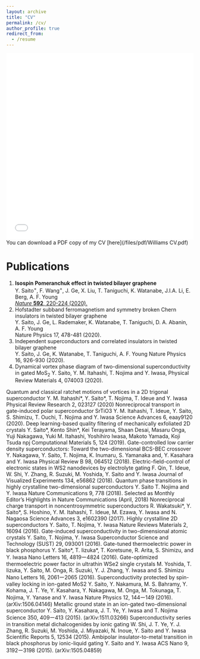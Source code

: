 ```yaml
---
layout: archive
title: "CV"
permalink: /cv/
author_profile: true
redirect_from:
  - /resume
---
```


<iframe src="/files/pdf/Williams CV.pdf" width="100%" height="500" frameborder="no" border="0" marginwidth="0" marginheight="0"></iframe>
You can download a PDF copy of my CV [here](/files/pdf/Williams CV.pdf)


Publications
======
1. **Isospin Pomeranchuk effect in twisted bilayer graphene**<br>
    Y. Saito<sup>+</sup>, F. Wang<sup>+</sup>, J. Ge, X. Liu, T. Taniguchi, K. Watanabe, J.I.A. Li, E. Berg, A. F. Young<br>
    [*Nature* **592**, 220-224 (2020).](aaa)
2. Hofstadter subband ferromagnetism and symmetry broken Chern insulators in twisted bilayer graphene<br>
Y. Saito, J. Ge, L. Rademaker, K. Watanabe, T. Taniguchi, D. A. Abanin, A. F. Young<br>
Nature Physics 17, 478-481 (2020).
1. Independent superconductors and correlated insulators in twisted bilayer graphene<br>
Y. Saito, J. Ge, K. Watanabe, T. Taniguchi, A. F. Young
Nature Physics 16, 926-930 (2020). 
1. Dynamical vortex phase diagram of two-dimensional superconductivity in gated MoS<sub>2</sub>
Y. Saito, Y. M. Itahashi, T. Nojima and Y. Iwasa, 
Physical Review Materials 4, 074003 (2020).

Quantum and classical ratchet motions of vortices in a 2D trigonal superconductor
Y. M. Itahashi*, Y. Saito*, T. Nojima, T. Ideue and Y. Iwasa
Physical Review Research 2, 023127 (2020)
Nonreciprocal transport in gate-induced polar superconductor SrTiO3
Y. M. Itahashi, T. Ideue, Y. Saito, S. Shimizu, T. Ouchi, T. Nojima and Y. Iwasa
Science Advances 6, eaay9120 (2020).
Deep learning-based quality filtering of mechanically exfoliated 2D crystals
Y. Saito*, Kento Shin*, Kei Terayama, Shaan Desai, Masaru Onga, Yuji Nakagawa,
Yuki M. Itahashi, Yoshihiro Iwasa, Makoto Yamada, Koji Tsuda
npj Computational Materials 5, 124 (2019).
Gate-controlled  low  carrier  density  superconductors: Toward  the  two-dimensional BCS-BEC crossover
Y. Nakagawa, Y. Saito, T. Nojima, K. Inumaru, S. Yamanaka and, Y. Kasahara and Y. Iwasa
Physical Review B 98, 064512 (2018).
Electric-field-control of electronic states in WS2 nanodevices by electrolyte gating
F. Qin, T. Ideue, W. Shi, Y. Zhang, R. Suzuki, M. Yoshida, Y. Saito and Y. Iwasa
Journal of Visualized Experiments 134, e56862 (2018).
Quantum phase transitions in highly crystalline two-dimensional superconductors
Y. Saito T. Nojima and Y. Iwasa
Nature Communications 9, 778 (2018). 
Selected as Monthly Editor’s Highlights in Nature Communications (April, 2018)
Nonreciprocal charge transport in noncentrosymmetric superconductors
R. Wakatsuki*, Y. Saito*, S. Hoshino, Y. M. Itahashi, T. Ideue, M. Ezawa, Y. Iwasa and N. Nagaosa
Science Advances 3, e1602390 (2017).
Highly crystalline 2D superconductors
Y. Saito, T. Nojima, Y. Iwasa
Nature Reviews Materials 2, 16094 (2016).
Gate-induced superconductivity in two-dimensional atomic crystals
Y. Saito, T. Nojima, Y. Iwasa
Superconductor Science and Technology (SUST) 29, 093001 (2016).
Gate-tuned thermoelectric power in black phosphorus
Y. Saito*, T. Iizuka*, T. Koretsune, R. Arita, S. Shimizu, and Y. Iwasa
Nano Letters 16, 4819ー4824 (2016).
Gate-optimized thermoelectric power factor in ultrathin WSe2 single crystals
M. Yoshida, T. Iizuka, Y. Saito, M. Onga, R. Suzuki, Y. J. Zhang, Y. Iwasa and S. Shimizu
Nano Letters 16, 2061ー2065 (2016).
Superconductivity protected by spin-valley locking in ion-gated MoS2
Y. Saito, Y. Nakamura, M. S. Bahramy, Y. Kohama, J. T. Ye, Y. Kasahara, Y. Nakagawa, M. Onga, M. Tokunaga, T. Nojima, Y. Yanase and Y. Iwasa
Nature Physics 12, 144ー149 (2016).   (arXiv:1506.04146)
Metallic ground state in an ion-gated two-dimensional superconductor
Y. Saito, Y. Kasahara, J. T. Ye, Y. Iwasa and T. Nojima
Science 350, 409ー413 (2015).   (arXiv:1511.03266)
Superconductivity series in transition metal dichalcogenides by ionic gating
W. Shi, J. T. Ye, Y. J. Zhang, R. Suzuki, M. Yoshida, J. Miyazaki, N. Inoue, Y. Saito and Y. Iwasa
Scientific Reports 5, 12534 (2015).
Ambipolar insulator-to-metal transition in black phosphorus by ionic-liquid gating
Y. Saito and Y. Iwasa
ACS Nano 9, 3192ー3198 (2015).   (arXiv:1505.04859)
